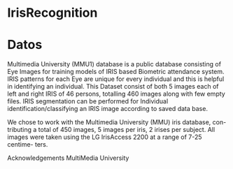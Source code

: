 # IrisRecognition

# Datos
Multimedia University (MMU1) database is a public database consisting of Eye Images for training models of IRIS based Biometric attendance system. IRIS patterns for each Eye are unique for every individual and this is helpful in identifying an individual. This Dataset consist of both 5 images each of left and right IRIS of 46 persons, totalling 460 images along with few empty files. IRIS segmentation can be performed for Individual identification/classifying an IRIS image according to saved data base.

We chose to work with the Multimedia University (MMU) iris database, con- tributing a total of 450 images, 5 images per iris, 2 irises per subject. All images were taken using the LG IrisAccess 2200 at a range of 7-25 centime- ters.

Acknowledgements
MultiMedia University

